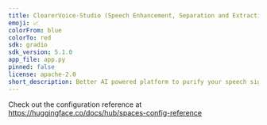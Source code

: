 ```yaml
---
title: ClearerVoice-Studio (Speech Enhancement, Separation and Extraction)
emoji: 📈
colorFrom: blue
colorTo: red
sdk: gradio
sdk_version: 5.1.0
app_file: app.py
pinned: false
license: apache-2.0
short_description: Better AI powered platform to purify your speech signal
---
```


Check out the configuration reference at https://huggingface.co/docs/hub/spaces-config-reference
